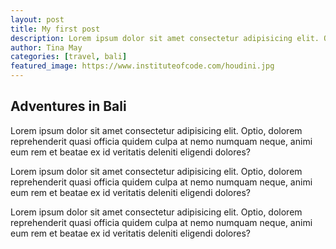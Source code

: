 ```yaml
---
layout: post
title: My first post
description: Lorem ipsum dolor sit amet consectetur adipisicing elit. Optio, dolorem reprehenderit quasi officia quidem culpa at nemo numquam neque, animi eum rem et beatae ex id veritatis deleniti eligendi dolores?
author: Tina May
categories: [travel, bali]
featured_image: https://www.instituteofcode.com/houdini.jpg
--- 
```



## Adventures in Bali

Lorem ipsum dolor sit amet consectetur adipisicing elit. Optio, dolorem reprehenderit quasi officia quidem culpa at nemo numquam neque, animi eum rem et beatae ex id veritatis deleniti eligendi dolores?

Lorem ipsum dolor sit amet consectetur adipisicing elit. Optio, dolorem reprehenderit quasi officia quidem culpa at nemo numquam neque, animi eum rem et beatae ex id veritatis deleniti eligendi dolores?

Lorem ipsum dolor sit amet consectetur adipisicing elit. Optio, dolorem reprehenderit quasi officia quidem culpa at nemo numquam neque, animi eum rem et beatae ex id veritatis deleniti eligendi dolores?
